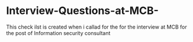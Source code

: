 # Interview-Questions-at-MCB-
This check ilst is created when i callad for the for the interview at MCB for the post of Information security consultant
